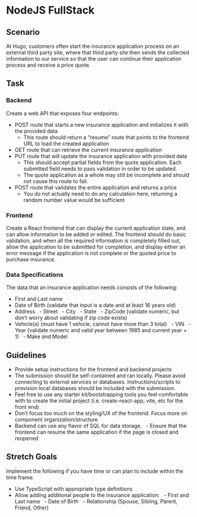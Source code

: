 # NodeJS FullStack
## <a name="_uplyhscpde0z"></a>Scenario

At Hugo, customers often start the insurance application process on an external third party site, where that third party site then sends the collected information to our service so that the user can continue their application process and receive a price quote.
## <a name="_7b8wiojmwvph"></a>Task
### <a name="_4lipr4g4hbsg"></a>Backend
Create a web API that exposes four endpoints:
* POST route that starts a new insurance application and initializes it with the provided data
	* This route should return a “resume” route that points to the frontend URL to load the created application
* GET route that can retrieve the current insurance application
* PUT route that will update the insurance application with provided data
	* This should accept partial fields from the quote application. Each submitted field needs to pass validation in order to be updated.
	* The quote application as a whole may still be incomplete and should not cause this route to fail.
* POST route that validates the entire application and returns a price
	* You do not actually need to do any calculation here, returning a random number value would be sufficient
### <a name="_843d81tynuk9"></a>Frontend
Create a React frontend that can display the current application state, and can allow information to be added or edited. The frontend should do basic validation, and when all the required information is completely filled out, allow the application to be submitted for completion, and display either an error message if the application is not complete or the quoted price to purchase insurance.
### <a name="_whu7smguo1fw"></a>Data Specifications
The data that an insurance application needs consists of the following:
- First and Last name
- Date of Birth (validate that input is a date and at least 16 years old)
- Address
  - Street
  - City
  - State
  - ZipCode (validate numeric, but don’t worry about validating if zip code exists)
- Vehicle(s) (must have 1 vehicle, cannot have more than 3 total)
  - VIN
  - Year (validate numeric and valid year between 1985 and current year + 1)
  - Make and Model
## <a name="_n4jmjh99yy1u"></a>Guidelines
- Provide setup instructions for the frontend and backend projects
- The submission should be self-contained and ran locally. Please avoid connecting to external services or databases. Instructions/scripts to provision local databases should be included with the submission.
- Feel free to use any starter kit/bootstrapping tools you feel comfortable with to create the initial project (i.e. create-react-app, vite, etc for the front end)
- Don’t focus too much on the styling/UX of the frontend. Focus more on component organization/structure
- Backend can use any flavor of SQL for data storage.
  - Ensure that the frontend can resume the same application if the page is closed and reopened
## <a name="_5ibwvplu5pcc"></a>Stretch Goals
Implement the following if you have time or can plan to include within the time frame:
- Use TypeScript with appropriate type definitions
- Allow adding additional people to the insurance application:
  - First and Last name
  - Date of Birth
  - Relationship (Spouse, Sibling, Parent, Friend, Other)